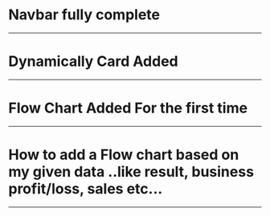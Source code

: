 # Navbar fully complete
______________________________
# Dynamically Card Added
______________________________
# Flow Chart Added For the first time
_____________________________
# How to add a Flow chart based on my given data ..like result, business profit/loss, sales etc...
___________________________

